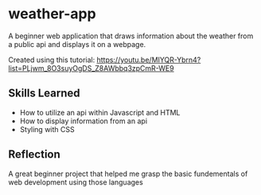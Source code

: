 # weather-app

A beginner web application that draws information about the weather from a public api and displays it on a webpage.

Created using this tutorial: https://youtu.be/MIYQR-Ybrn4?list=PLjwm_8O3suyOgDS_Z8AWbbq3zpCmR-WE9

## Skills Learned

- How to utilize an api within Javascript and HTML
- How to display information from an api
- Styling with CSS

## Reflection

A great beginner project that helped me grasp the basic fundementals of web development using those languages

